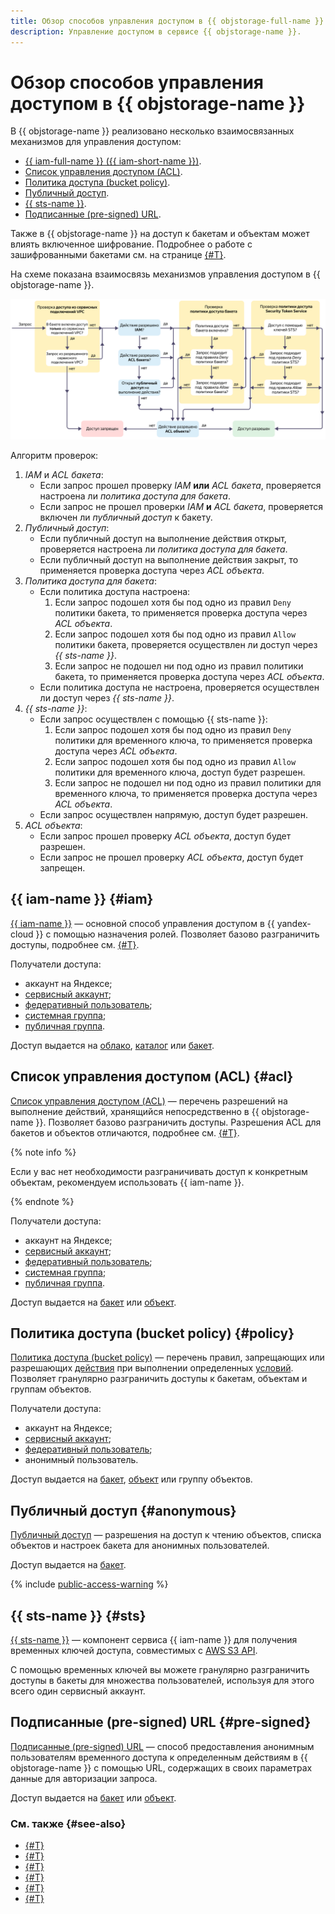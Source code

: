 ```yaml
---
title: Обзор способов управления доступом в {{ objstorage-full-name }}
description: Управление доступом в сервисе {{ objstorage-name }}.
---
```


# Обзор способов управления доступом в {{ objstorage-name }}

В {{ objstorage-name }} реализовано несколько взаимосвязанных механизмов для управления доступом:
* [{{ iam-full-name }} ({{ iam-short-name }})](#iam).
* [Список управления доступом (ACL)](#acl).
* [Политика доступа (bucket policy)](#policy).
* [Публичный доступ](#anonymous).
* [{{ sts-name }}](#sts).
* [Подписанные (pre-signed) URL](#pre-signed).

Также в {{ objstorage-name }} на доступ к бакетам и объектам может влиять включенное шифрование. Подробнее о работе с зашифрованными бакетами см. на странице [{#T}](../concepts/encryption.md).

На схеме показана взаимосвязь механизмов управления доступом в {{ objstorage-name }}.

![access-scheme](../../_assets/storage/access-scheme.svg)

Алгоритм проверок:

1. _IAM_ и _ACL бакета_:
    * Если запрос прошел проверку _IAM_ **или** _ACL бакета_, проверяется настроена ли _политика доступа для бакета_.
    * Если запрос не прошел проверки _IAM_ **и** _ACL бакета_, проверяется включен ли _публичный доступ_ к бакету.
1. _Публичный доступ_:
    * Если публичный доступ на выполнение действия открыт, проверяется настроена ли _политика доступа для бакета_.
    * Если публичный доступ на выполнение действия закрыт, то применяется проверка доступа через _ACL объекта_.
1. _Политика доступа для бакета_:
    * Если политика доступа настроена:
      1. Если запрос подошел хотя бы под одно из правил `Deny` политики бакета, то применяется проверка доступа через _ACL объекта_.
      1. Если запрос подошел хотя бы под одно из правил `Allow` политики бакета, проверяется осуществлен ли доступ через _{{ sts-name }}_.
      1. Если запрос не подошел ни под одно из правил политики бакета, то применяется проверка доступа через _ACL объекта_.
    * Если политика доступа не настроена, проверяется осуществлен ли доступ через _{{ sts-name }}_.
1. _{{ sts-name }}_:
    * Если запрос осуществлен с помощью {{ sts-name }}:
      1. Если запрос подошел хотя бы под одно из правил `Deny` политики для временного ключа, то применяется проверка доступа через _ACL объекта_.
      1. Если запрос подошел хотя бы под одно из правил `Allow` политики для временного ключа, доступ будет разрешен.
      1. Если запрос не подошел ни под одно из правил политики для временного ключа, то применяется проверка доступа через _ACL объекта_.
    * Если запрос осуществлен напрямую, доступ будет разрешен.
1. _ACL объекта_:
    * Если запрос прошел проверку _ACL объекта_, доступ будет разрешен.
    * Если запрос не прошел проверку _ACL объекта_, доступ будет запрещен.

## {{ iam-name }} {#iam}

[{{ iam-name }}](./index.md) — основной способ управления доступом в {{ yandex-cloud }} с помощью назначения ролей. Позволяет базово разграничить доступы, подробнее см. [{#T}](./index.md#roles-list).

Получатели доступа: 
* аккаунт на Яндексе;
* [сервисный аккаунт](../../iam/concepts/users/service-accounts.md);
* [федеративный пользователь](../../iam/concepts/federations.md);
* [системная группа](../../iam/concepts/access-control/system-group.md);
* [публичная группа](../../iam/concepts/access-control/public-group.md).

Доступ выдается на [облако](../../resource-manager/concepts/resources-hierarchy.md#cloud), [каталог](../../resource-manager/concepts/resources-hierarchy.md#folder) или [бакет](../concepts/bucket.md).

## Список управления доступом (ACL) {#acl}

[Список управления доступом (ACL)](./acl.md) — перечень разрешений на выполнение действий, хранящийся непосредственно в {{ objstorage-name }}. Позволяет базово разграничить доступы. Разрешения ACL для бакетов и объектов отличаются, подробнее см. [{#T}](./acl.md#permissions-types).

{% note info %}

Если у вас нет необходимости разграничивать доступ к конкретным объектам, рекомендуем использовать {{ iam-name }}.

{% endnote %}

Получатели доступа: 
* аккаунт на Яндексе;
* [сервисный аккаунт](../../iam/concepts/users/service-accounts.md);
* [федеративный пользователь](../../iam/concepts/federations.md);
* [системная группа](../../iam/concepts/access-control/system-group.md);
* [публичная группа](../../iam/concepts/access-control/public-group.md).

Доступ выдается на [бакет](../concepts/bucket.md) или [объект](../concepts/object.md).

## Политика доступа (bucket policy) {#policy}

[Политика доступа (bucket policy)](./policy.md) — перечень правил, запрещающих или разрешающих [действия](../s3/api-ref/policy/actions.md) при выполнении определенных [условий](../s3/api-ref/policy/conditions.md). Позволяет гранулярно разграничить доступы к бакетам, объектам и группам объектов.

Получатели доступа: 
* аккаунт на Яндексе;
* [сервисный аккаунт](../../iam/concepts/users/service-accounts.md);
* [федеративный пользователь](../../iam/concepts/federations.md);
* анонимный пользователь.

Доступ выдается на [бакет](../concepts/bucket.md), [объект](../concepts/object.md) или группу объектов.

## Публичный доступ {#anonymous}

[Публичный доступ](./public-access.md) — разрешения на доступ к чтению объектов, списка объектов и настроек бакета для анонимных пользователей.

Доступ выдается на [бакет](../concepts/bucket.md).

{% include [public-access-warning](../../_includes/storage/security/public-access-warning.md) %}

## {{ sts-name }} {#sts}

[{{ sts-name }}](./sts.md) — компонент сервиса {{ iam-name }} для получения временных ключей доступа, совместимых с [AWS S3 API](../s3/index.md).

С помощью временных ключей вы можете гранулярно разграничить доступы в бакеты для множества пользователей, используя для этого всего один сервисный аккаунт.

## Подписанные (pre-signed) URL {#pre-signed}

[Подписанные (pre-signed) URL](./pre-signed-urls.md) — способ предоставления анонимным пользователям временного доступа к определенным действиям в {{ objstorage-name }} с помощью URL, содержащих в своих параметрах данные для авторизации запроса.

Доступ выдается на [бакет](../concepts/bucket.md) или [объект](../concepts/object.md).

### См. также {#see-also}

* [{#T}](../operations/buckets/iam-access.md)
* [{#T}](../operations/buckets/edit-acl.md)
* [{#T}](../operations/objects/edit-acl.md)
* [{#T}](../operations/buckets/policy.md)
* [{#T}](../operations/buckets/bucket-availability.md)
* [{#T}](../operations/buckets/create-sts-key.md)